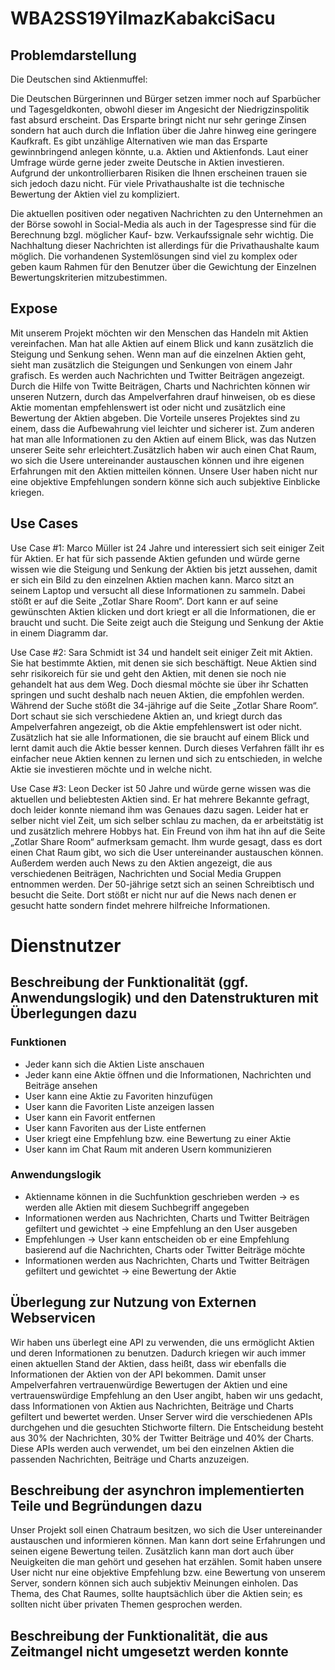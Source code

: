 # WBA2SS19YilmazKabakciSacu

## Problemdarstellung

Die Deutschen sind Aktienmuffel:

Die Deutschen Bürgerinnen und Bürger setzen immer noch auf Sparbücher und Tagesgeldkonten, obwohl dieser im Angesicht der Niedrigzinspolitik fast absurd erscheint. 
Das Ersparte bringt nicht nur sehr geringe Zinsen sondern hat auch durch die Inflation über die Jahre hinweg eine geringere Kaufkraft. Es gibt unzählige Alternativen
wie man das Ersparte gewinnbringend anlegen könnte, u.a. Aktien und Aktienfonds. Laut einer Umfrage würde gerne jeder zweite Deutsche in Aktien investieren. Aufgrund 
der unkontrollierbaren Risiken die Ihnen erscheinen trauen sie sich jedoch dazu nicht. Für viele Privathaushalte ist die technische Bewertung der Aktien viel zu kompliziert.

Die aktuellen positiven oder negativen Nachrichten zu den Unternehmen an der Börse sowohl in Social-Media als auch in der Tagespresse sind für die Berechnung
bzgl. möglicher Kauf- bzw. Verkaufssignale sehr wichtig. Die Nachhaltung dieser Nachrichten ist allerdings für die Privathaushalte kaum möglich. 
Die vorhandenen Systemlösungen sind viel zu komplex oder geben kaum Rahmen für den Benutzer über die Gewichtung der Einzelnen Bewertungskriterien mitzubestimmen.

## Expose

Mit unserem Projekt möchten wir den Menschen das Handeln mit Aktien vereinfachen. Man hat alle Aktien auf einem Blick und kann zusätzlich die Steigung und Senkung sehen. 
Wenn man auf die einzelnen Aktien geht, sieht man zusätzlich die Steigungen und Senkungen von einem Jahr grafisch. Es werden auch Nachrichten und Twitter Beiträgen angezeigt. 
Durch die Hilfe von Twitte Beiträgen, Charts und Nachrichten können wir unseren Nutzern, durch das Ampelverfahren drauf hinweisen, ob es diese Aktie momentan empfehlenswert ist oder nicht und zusätzlich eine Bewertung der Aktien abgeben. 
Die Vorteile unseres Projektes sind zu einem, dass die Aufbewahrung viel leichter und sicherer ist. Zum anderen hat man alle Informationen zu den Aktien auf einem Blick, was das Nutzen
unserer Seite sehr erleichtert.Zusätzlich haben wir auch einen Chat Raum, wo sich die Usere untereinander austauschen können und ihre eigenen Erfahrungen mit den Aktien mitteilen können.
Unsere User haben nicht nur eine objektive Empfehlungen sondern könne sich auch subjektive Einblicke kriegen.

## Use Cases

Use Case #1:	Marco Müller ist 24 Jahre und interessiert sich seit einiger Zeit für Aktien. Er hat für sich passende Aktien gefunden und würde gerne wissen wie die Steigung und Senkung der Aktien bis jetzt aussehen, damit er sich ein Bild zu den einzelnen Aktien machen kann. Marco sitzt an seinem Laptop und versucht all diese Informationen zu sammeln. Dabei stößt er auf die Seite „Zotlar Share Room“. Dort kann er auf seine gewünschten Aktien klicken und dort kriegt er all die Informationen, die er braucht und sucht. Die Seite zeigt auch die Steigung und Senkung der Aktie in einem Diagramm dar.

Use Case #2:	Sara Schmidt ist 34 und handelt seit einiger Zeit mit Aktien. Sie hat bestimmte Aktien, mit denen sie sich beschäftigt. Neue Aktien sind sehr risikoreich für sie und geht den Aktien, mit denen sie noch nie gehandelt hat aus dem Weg. Doch diesmal möchte sie über ihr Schatten springen und sucht deshalb nach neuen Aktien, die empfohlen werden. Während der Suche stößt die 34-jährige auf die Seite „Zotlar Share Room“. Dort schaut sie sich verschiedene Aktien an, und kriegt durch das Ampelverfahren angezeigt, ob die Aktie empfehlenswert ist oder nicht. Zusätzlich hat sie alle Informationen, die sie braucht auf einem Blick und lernt damit auch die Aktie besser kennen. Durch dieses Verfahren fällt ihr es einfacher neue Aktien kennen zu lernen und sich zu entschieden, in welche Aktie sie investieren möchte und in welche nicht.

Use Case #3:	Leon Decker ist 50 Jahre und würde gerne wissen was die aktuellen und beliebtesten Aktien sind. Er hat mehrere Bekannte gefragt, doch leider konnte niemand ihm was Genaues dazu sagen. Leider hat er selber nicht viel Zeit, um sich selber schlau zu machen, da er arbeitstätig ist und zusätzlich mehrere Hobbys hat. Ein Freund von ihm hat ihn auf die Seite „Zotlar Share Room“ aufmerksam gemacht. Ihm wurde gesagt, dass es dort einen Chat Raum gibt, wo sich die User untereinander austauschen können. Außerdem werden auch News zu den Aktien angezeigt, die aus verschiedenen Beiträgen, Nachrichten und Social Media Gruppen entnommen werden. 
Der 50-jährige setzt sich an seinen Schreibtisch und besucht die Seite. Dort stößt er nicht nur auf die News nach denen er gesucht hatte sondern findet mehrere hilfreiche Informationen. 

# Dienstnutzer

## Beschreibung der Funktionalität (ggf. Anwendungslogik) und den Datenstrukturen mit Überlegungen dazu

### Funktionen

* Jeder kann sich die Aktien Liste anschauen
* Jeder kann eine Aktie öffnen und die Informationen, Nachrichten und Beiträge ansehen
* User kann eine Aktie zu Favoriten hinzufügen
* User kann die Favoriten Liste anzeigen lassen
* User kann ein Favorit entfernen
* User kann Favoriten aus der Liste entfernen
* User kriegt eine Empfehlung bzw. eine Bewertung zu einer Aktie
* User kann im Chat Raum mit anderen Usern kommunizieren

### Anwendungslogik

* Aktienname können in die Suchfunktion geschrieben werden -> es werden alle Aktien mit diesem Suchbegriff angegeben
* Informationen werden aus Nachrichten, Charts und Twitter Beiträgen gefiltert und gewichtet -> eine Empfehlung an den User ausgeben
* Empfehlungen -> User kann entscheiden ob er eine Empfehlung basierend auf die Nachrichten, Charts oder Twitter Beiträge möchte
* Informationen werden aus Nachrichten, Charts und Twitter Beiträgen gefiltert und gewichtet -> eine Bewertung der Aktie


## Überlegung zur Nutzung von Externen Webservicen

Wir haben uns überlegt eine API zu verwenden, die uns ermöglicht Aktien und deren Informationen zu benutzen. Dadurch kriegen wir auch immer einen aktuellen Stand der Aktien, dass heißt, dass wir ebenfalls die Informationen der Aktien von der API bekommen.
Damit unser Ampelverfahren vertrauenwürdige Bewertugen der Aktien und eine vertrauenswürdige Empfehlung an den User angibt, haben wir uns gedacht, dass Informationen von Aktien aus Nachrichten, Beiträge und Charts gefiltert und bewertet werden.
Unser Server wird die verschiedenen APIs durchgehen und die gesuchten Stichworte filtern. 
Die Entscheidung besteht aus 30% der Nachrichten, 30% der Twitter Beiträge und 40% der Charts. 
Diese APIs werden auch verwendet, um bei den einzelnen Aktien die passenden Nachrichten, Beiträge und Charts anzuzeigen.

## Beschreibung der asynchron implementierten Teile und Begründungen dazu

Unser Projekt soll einen Chatraum besitzen, wo sich die User untereinander austauschen und informieren können. Man kann dort seine Erfahrungen und seinen eigene Bewertung teilen. Zusätzlich kann man dort auch über Neuigkeiten die man gehört und gesehen hat erzählen. Somit haben unsere User nicht nur eine objektive Empfehlung bzw. eine Bewertung von unserem Server, sondern können sich auch subjektiv Meinungen einholen. Das Thema, des Chat Raumes, sollte hauptsächlich über die Aktien sein; es sollten nicht über privaten Themen gesprochen werden.

## Beschreibung der Funktionalität, die aus Zeitmangel nicht umgesetzt werden konnte






